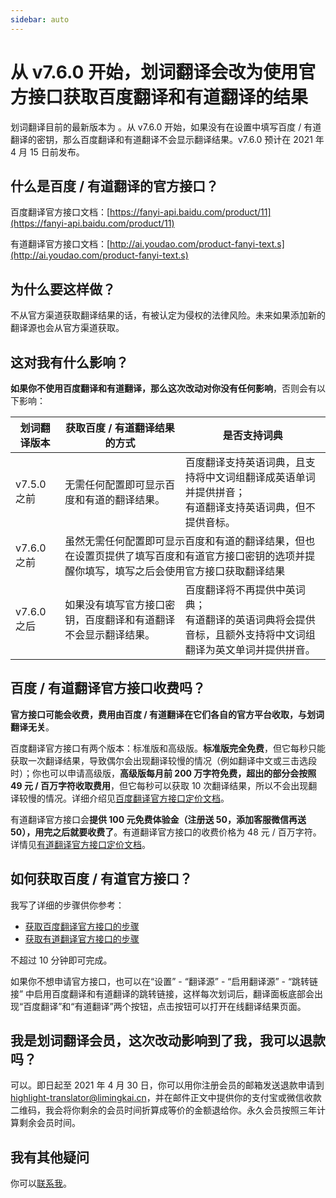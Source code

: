 ```yaml
---
sidebar: auto
---
```


# 从 v7.6.0 开始，划词翻译会改为使用官方接口获取百度翻译和有道翻译的结果

划词翻译目前的最新版本为 <LatestVersion />。从 v7.6.0 开始，如果没有在设置中填写百度 / 有道翻译的密钥，那么百度翻译和有道翻译不会显示翻译结果。v7.6.0 预计在 2021 年 4 月 15 日前发布。

## 什么是百度 / 有道翻译的官方接口？

百度翻译官方接口文档：[https://fanyi-api.baidu.com/product/11](https://fanyi-api.baidu.com/product/11)

有道翻译官方接口文档：[http://ai.youdao.com/product-fanyi-text.s](http://ai.youdao.com/product-fanyi-text.s)

## 为什么要这样做？

不从官方渠道获取翻译结果的话，有被认定为侵权的法律风险。未来如果添加新的翻译源也会从官方渠道获取。

## 这对我有什么影响？

**如果你不使用百度翻译和有道翻译，那么这次改动对你没有任何影响**，否则会有以下影响：

<table>
  <thead>
    <tr>
      <th>划词翻译版本</th><th>获取百度 / 有道翻译结果的方式</th><th>是否支持词典</th>
    </tr>
  </thead>
  <tbody>
    <tr>
      <td>v7.5.0 之前</td>
      <td>无需任何配置即可显示百度和有道的翻译结果。</td><td>百度翻译支持英语词典，且支持将中文词组翻译成英语单词并提供拼音；<br/>有道翻译支持英语词典，但不提供音标。</td>
    </tr>
    <tr>
      <td>v7.6.0 之前</td>
      <td colspan='2'>虽然无需任何配置即可显示百度和有道的翻译结果，但也在设置页提供了填写百度和有道官方接口密钥的选项并提醒你填写，填写之后会使用官方接口获取翻译结果</td>
    </tr>
    <tr>
      <td>v7.6.0 之后</td>
      <td>如果没有填写官方接口密钥，百度翻译和有道翻译不会显示翻译结果。</td>
      <td>百度翻译将不再提供中英词典；<br/>有道翻译的英语词典将会提供音标，且额外支持将中文词组翻译为英文单词并提供拼音。</td>
    </tr>
  </tbody>
</table>

## 百度 / 有道翻译官方接口收费吗？

**官方接口可能会收费，费用由百度 / 有道翻译在它们各自的官方平台收取，与划词翻译无关**。

百度翻译官方接口有两个版本：标准版和高级版。**标准版完全免费**，但它每秒只能获取一次翻译结果，导致偶尔会出现翻译较慢的情况（例如翻译中文或三击选段时）；你也可以申请高级版，**高级版每月前 200 万字符免费，超出的部分会按照 49 元 / 百万字符收取费用**，但它每秒可以获取 10 次翻译结果，所以不会出现翻译较慢的情况。详细介绍见[百度翻译官方接口定价文档](https://fanyi-api.baidu.com/product/112)。

有道翻译官方接口会**提供 100 元免费体验金（注册送 50，添加客服微信再送 50），用完之后就要收费了**。有道翻译官方接口的收费价格为 48 元 / 百万字符。详情见[有道翻译官方接口定价文档](http://ai.youdao.com/DOCSIRMA/html/%E8%87%AA%E7%84%B6%E8%AF%AD%E8%A8%80%E7%BF%BB%E8%AF%91/%E4%BA%A7%E5%93%81%E5%AE%9A%E4%BB%B7/%E6%96%87%E6%9C%AC%E7%BF%BB%E8%AF%91%E6%9C%8D%E5%8A%A1/%E6%96%87%E6%9C%AC%E7%BF%BB%E8%AF%91%E6%9C%8D%E5%8A%A1-%E4%BA%A7%E5%93%81%E5%AE%9A%E4%BB%B7.html)。

## 如何获取百度 / 有道官方接口？

我写了详细的步骤供你参考：

- [获取百度翻译官方接口的步骤](../services/baidu-api.html)
- [获取有道翻译官方接口的步骤](../services/youdao-api.html)

不超过 10 分钟即可完成。

如果你不想申请官方接口，也可以在“设置” - “翻译源” - “启用翻译源” - “跳转链接” 中启用百度翻译和有道翻译的跳转链接，这样每次划词后，翻译面板底部会出现“百度翻译”和“有道翻译”两个按钮，点击按钮可以打开在线翻译结果页面。

## 我是划词翻译会员，这次改动影响到了我，我可以退款吗？

可以。即日起至 2021 年 4 月 30 日，你可以用你注册会员的邮箱发送退款申请到 [highlight-translator@limingkai.cn](mailto:highlight-translator@limingkai.cn?subject=%E4%BC%9A%E5%91%98%E9%80%80%E6%AC%BE%E7%94%B3%E8%AF%B7%EF%BC%88v7.6.0%EF%BC%89)，并在邮件正文中提供你的支付宝或微信收款二维码，我会将你剩余的会员时间折算成等价的金额退给你。永久会员按照三年计算剩余会员时间。

## 我有其他疑问

你可以[联系我](../issues.md)。
